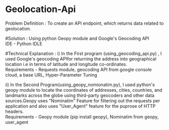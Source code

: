 # Geolocation-Api

Problem Definition : To create an API endpoint, which returns data related to geolocation.<br>

#Solution : 
Using python Geopy module and Google's Geocoding API <br>
IDE - Python IDLE<br>

#Technical Explanation : 
i) In the First program (using_geocoding_api.py) , I used Google's geocoding APIfor returning the address into geographical location i.e in terms of latitude and longitude co-ordinates.<br>
Requirements - Requests module, geocoding API from google console cloud, a base URL, Hyper-Parameter Tuning<br>

ii) In the Second Program(using_geopy_nomionatim.py), I used python's geopy module to locate the coordinates of addresses, cities, countries, and landmarks across the globe using third-party geocoders and other data sources.Geopy uses "Nominatim" Feature for filtering out the requests per application and also uses "User_Agent" feature for the puprose of HTTP headers.<br>
Requirements - Geopy module (pip install geopy), Nominatim from geopy, user_agent

